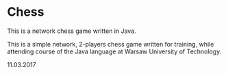 # Chess
This is a network chess game written in Java.

This is a simple network, 2-players chess game written for training, while attending course of the Java language
at Warsaw University of Technology.

11.03.2017
